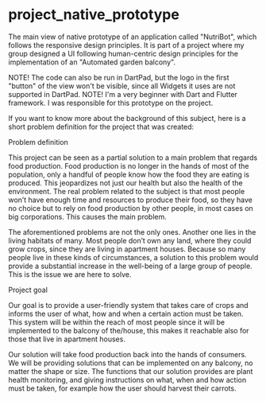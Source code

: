 # project_native_prototype
The main view of native prototype of an application called "NutriBot", which follows the responsive design principles. It is part of a project where my group designed a UI following human-centric design principles for the implementation of an "Automated garden balcony". 

NOTE! The code can also be run in DartPad, but the logo in the first "button" of the view won't be visible, since all Widgets it uses are not supported in DartPad.
NOTE! I'm a very beginner with Dart and Flutter framework. I was responsible for this prototype on the project.

If you want to know more about the background of this subject, here is a short problem definition for the project that was created:

Problem definition 

This project can be seen as a partial solution to a main problem that regards food production. Food production is no longer in the hands of most of the population, only a handful of people know how the food they are eating is produced. This jeopardizes not just our health but also the health of the environment. The real problem related to the subject is that most people won’t have enough time and resources to produce their food, so they have no choice but to rely on food production by other people, in most cases on big corporations. This causes the main problem. 

The aforementioned problems are not the only ones. Another one lies in the living habitats of many. Most people don’t own any land, where they could grow crops, since they are living in apartment houses. Because so many people live in these kinds of circumstances, a solution to this problem would provide a substantial increase in the well-being of a large group of people. This is the issue we are here to solve. 

Project goal 

Our goal is to provide a user-friendly system that takes care of crops and informs the user of what, how and when a certain action must be taken. This system will be within the reach of most people since it will be implemented to the balcony of the/house, this makes it reachable also for those that live in apartment houses. 

Our solution will take food production back into the hands of consumers. We will be providing solutions that can be implemented on any balcony, no matter the shape or size. The functions that our solution provides are plant health monitoring, and giving instructions on what, when and how action must be taken, for example how the user should harvest their carrots. 
